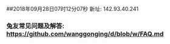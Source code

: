 ##2018年09月28日07时12分07秒 新址: 142.93.40.241
### 兔友常见问题及解答: https://github.com/wanggonging/d/blob/w/FAQ.md
